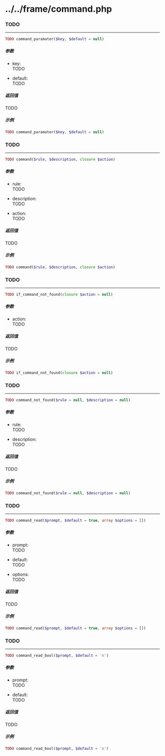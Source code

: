 # ../../frame/command.php












### TODO
----
```php
TODO command_paramater($key, $default = null)
```
##### 参数
- key:  
    TODO

- default:  
    TODO

##### 返回值
TODO

##### 示例
```php
TODO command_paramater($key, $default = null)
```











### TODO
----
```php
TODO command($rule, $description, closure $action)
```
##### 参数
- rule:  
    TODO

- description:  
    TODO

- action:  
    TODO

##### 返回值
TODO

##### 示例
```php
TODO command($rule, $description, closure $action)
```











### TODO
----
```php
TODO if_command_not_found(closure $action = null)
```
##### 参数
- action:  
    TODO

##### 返回值
TODO

##### 示例
```php
TODO if_command_not_found(closure $action = null)
```











### TODO
----
```php
TODO command_not_found($rule = null, $description = null)
```
##### 参数
- rule:  
    TODO

- description:  
    TODO

##### 返回值
TODO

##### 示例
```php
TODO command_not_found($rule = null, $description = null)
```











### TODO
----
```php
TODO command_read($prompt, $default = true, array $options = [])
```
##### 参数
- prompt:  
    TODO

- default:  
    TODO

- options:  
    TODO

##### 返回值
TODO

##### 示例
```php
TODO command_read($prompt, $default = true, array $options = [])
```











### TODO
----
```php
TODO command_read_bool($prompt, $default = 'n')
```
##### 参数
- prompt:  
    TODO

- default:  
    TODO

##### 返回值
TODO

##### 示例
```php
TODO command_read_bool($prompt, $default = 'n')
```
